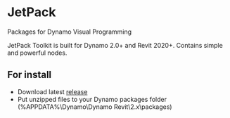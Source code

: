 # JetPack
Packages for Dynamo Visual Programming

JetPack Toolkit is built for Dynamo 2.0+ and Revit 2020+. Contains simple and powerful nodes.

## For install
- Download latest [release](https://github.com/Brutich/JetPack/releases/download/1.1.4/JetPackToolkit.zip)
- Put unzipped files to your Dynamo packages folder
(%APPDATA%\Dynamo\Dynamo Revit\2.x\packages)
